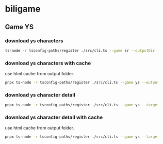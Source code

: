 # biligame

## Game YS

### download ys characters

```bash
ts-node -r tsconfig-paths/register ./src/cli.ts --game sr --outputDir ./output
```

### download ys characters with cache

use html cache from output folder.

```bash
pnpx ts-node -r tsconfig-paths/register ./src/cli.ts --game ys --outputDir ./output --cache
```

### download ys character detail

```bash
pnpx ts-node -r tsconfig-paths/register ./src/cli.ts --game ys --target character-detail --name 夏沃蕾 --outputDir ./output
```

### download ys character detail with cache

use html cache from output folder.

```bash
pnpx ts-node -r tsconfig-paths/register ./src/cli.ts --game ys --target character-detail --name 闲云 --outputDir ./output --cache
```

